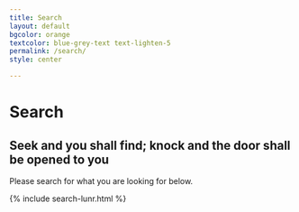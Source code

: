 ```yaml
---
title: Search
layout: default
bgcolor: orange
textcolor: blue-grey-text text-lighten-5
permalink: /search/
style: center

---
```

# Search

<span class="fa-stack subtlecircle" style="font-size:100px; background:rgba(255,166,0,0.1)">
<i class="fa fa-circle fa-stack-2x text-white"></i>
<i class="fa fa-search fa-stack-1x text-cityorange"></i>
</span>

## Seek and you shall find; knock and the door shall be opened to you

Please search for what you are looking for below.

{% include search-lunr.html %}
